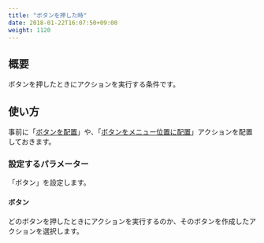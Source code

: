 ```yaml
---
title: "ボタンを押した時"
date: 2018-01-22T16:07:50+09:00
weight: 1120
---
```


## 概要

ボタンを押したときにアクションを実行する条件です。

## 使い方

事前に「[ボタンを配置](../../../actions/button/add_button)」や、「[ボタンをメニュー位置に配置](../../../actions/button/add_button_at_header)」アクションを配置しておきます。

### 設定するパラメーター

「ボタン」を設定します。

#### ボタン

どのボタンを押したときにアクションを実行するのか、そのボタンを作成したアクションを選択します。
